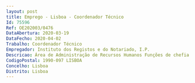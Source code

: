 ```yaml
--- 
layout: post
title: Emprego - Lisboa - Coordenador Técnico
Id: 75596
Ref: OE202003/0476
DataAbertura: 2020-03-19
DataFecho: 2020-04-02
Trabalho: Coordenador Técnico
Empregador: Instituto dos Registos e do Notariado, I.P.
Descricao: Área de Administração de Recursos Humanos Funções de chefia técnica e administrativa e execução de trabalhos de maior complexidade, segundo orientações e diretivas superiores, com relativo grau de autonomia e responsabilidade, na respectiva área 
CodigoPostal: 1990-097 LISBOA
Concelho: Lisboa
Distrito: Lisboa
--- 
```

